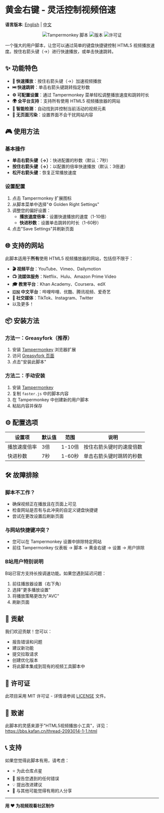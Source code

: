 # 黄金右键 - 灵活控制视频倍速

**语言版本**: [English](README.md) | [中文](README_CN.md)

<p align="center">
  <img src="https://img.shields.io/badge/Tampermonkey-Script-blue" alt="Tampermonkey 脚本">
  <img src="https://img.shields.io/badge/Version-1.2.0-green" alt="版本">
  <img src="https://img.shields.io/badge/License-MIT-yellow" alt="许可证">
</p>

一个强大的用户脚本，让您可以通过简单的键盘快捷键控制 HTML5 视频播放速度。按住右箭头键（→）进行快速播放，或单击快速跳转。

## ✨ 功能特色

- **🚀 快速播放**：按住右箭头键（→）加速视频播放
- **⏭️ 快速跳转**：单击右箭头键跳转指定秒数
- **⚙️ 可配置设置**：通过 Tampermonkey 菜单轻松调整播放速度和跳转时长
- **🌍 全平台支持**：支持所有使用 HTML5 视频播放器的网站
- **🎯 智能检测**：自动找到并控制当前活动的视频元素
- **🔧 无页面污染**：设置界面不会干扰网站内容

## 🎮 使用方法

### 基本操作
- **单击右箭头键（→）**：快进配置的秒数（默认：7秒）
- **按住右箭头键（→）**：以配置的倍率快速播放（默认：3倍速）
- **松开右箭头键**：恢复正常播放速度

### 设置配置
1. 点击 Tampermonkey 扩展图标
2. 从脚本菜单中选择"⚙️ Golden Right Settings"
3. 调整您的偏好设置：
   - **播放速度倍率**：设置快速播放的速度（1-10倍）
   - **快进秒数**：设置单击跳转的时长（1-60秒）
4. 点击"Save Settings"并刷新页面

## 🌐 支持的网站

此脚本适用于**所有**使用 HTML5 视频播放器的网站，包括但不限于：

- **🎬 视频平台**：YouTube、Vimeo、Dailymotion
- **📺 流媒体服务**：Netflix、Hulu、Amazon Prime Video
- **🎓 教育平台**：Khan Academy、Coursera、edX
- **🇨🇳 中文平台**：哔哩哔哩、优酷、腾讯视频、爱奇艺
- **📱 社交媒体**：TikTok、Instagram、Twitter
- 以及更多！

## 📦 安装方法

### 方法一：Greasyfork（推荐）
1. 安装 [Tampermonkey](https://tampermonkey.net/) 浏览器扩展
2. 访问 [Greasyfork 页面](https://greasyfork.org/zh-CN/scripts/396467-%E9%BB%84%E9%87%91%E5%8F%B3%E9%94%AE)
3. 点击"安装此脚本"

### 方法二：手动安装
1. 安装 [Tampermonkey](https://tampermonkey.net/)
2. 复制 `faster.js` 中的脚本内容
3. 在 Tampermonkey 中创建新的用户脚本
4. 粘贴内容并保存

## ⚙️ 配置选项

| 设置项 | 默认值 | 范围 | 说明 |
|--------|--------|------|------|
| 播放速度倍率 | 3倍 | 1-10倍 | 按住右箭头键时的速度倍数 |
| 快进秒数 | 7秒 | 1-60秒 | 单击右箭头键时跳转的秒数 |

## 🛠️ 故障排除

### 脚本不工作？
- 确保视频正在播放且在页面上可见
- 检查网站是否有与此冲突的自定义键盘快捷键
- 尝试在更改设置后刷新页面

### 与网站快捷键冲突？
- 您可以在 Tampermonkey 设置中排除特定网站
- 前往 Tampermonkey 仪表板 → 脚本 → 黄金右键 → 设置 → 用户排除

### B站用户特别说明
B站已官方支持长按调速功能。如果您遇到延迟问题：
1. 前往播放器设置（右下角）
2. 选择"更多播放设置"
3. 将播放策略更改为"AVC"
4. 刷新页面

## 🤝 贡献

我们欢迎贡献！您可以：
- 报告错误和问题
- 建议新功能
- 提交拉取请求
- 创建优化版本
- 将此脚本集成到现有的视频工具脚本中

## 📄 许可证

此项目采用 MIT 许可证 - 详情请参阅 [LICENSE](LICENSE) 文件。

## 🙏 致谢

此脚本的灵感来源于"HTML5视频播放小工具"，详见：https://bbs.kafan.cn/thread-2093014-1-1.html

## 📞 支持

如果您觉得此脚本有用，请考虑：
- ⭐ 为此仓库点星
- 🐛 报告您遇到的任何错误
- 💡 提出改进建议
- 📢 与其他可能觉得有用的人分享

---

**用 ❤️ 为视频观看社区制作**
